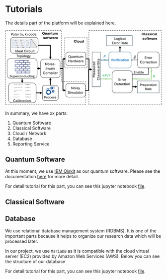 # Tutorials

The details part of the platform will be explained here.

![screen](../img/proposed_architecture.png)

In summary, we have xx parts:
1. Quantum Software
2. Classical Software
3. Cloud / Network
4. Database
5. Reporting Service

## Quantum Software

At this moment, we use [IBM Qiskit](https://www.ibm.com/quantum/qiskit) as our quantum software. Please see the documentation [here](https://docs.quantum.ibm.com/guides) for more detail.

For detail tutorial for this part, you can see this jupyter notebook [file](1-quantum_software.ipynb).


## Classical Software


## Database

We use relational database management system (RDBMS). It is one of the important parts because it helps to organize our research data which will be processed later.

In our project, we use `MariaDB` as it is compatible with the cloud virtual server (EC2) provided by Amazon Web Services (AWS). Below you can see the structure of our database

For detail tutorial for this part, you can see this jupyter notebook [file](4-database.ipynb).


